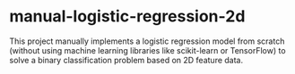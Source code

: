 # manual-logistic-regression-2d
This project manually implements a logistic regression model from scratch (without using machine learning libraries like scikit-learn or TensorFlow) to solve a binary classification problem based on 2D feature data.
